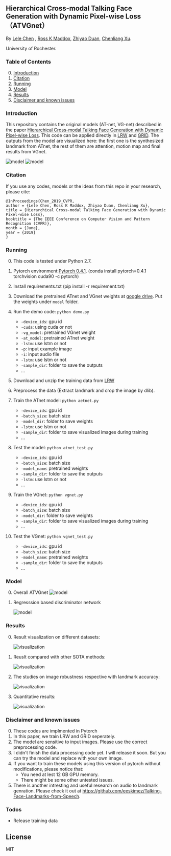 ## Hierarchical Cross-modal Talking Face Generation with Dynamic Pixel-wise Loss （ATVGnet）

By [Lele Chen](http://www.cs.rochester.edu/u/lchen63/) ,
[Ross K Maddox](https://www.urmc.rochester.edu/labs/maddox.aspx),
[ Zhiyao Duan](http://www2.ece.rochester.edu/~zduan/),
[Chenliang Xu](https://www.cs.rochester.edu/~cxu22/).

University of Rochester.

### Table of Contents
0. [Introduction](#introduction)
0. [Citation](#citation)
0. [Running](#running)
0. [Model](#model)
0. [Results](#results)
0. [Disclaimer and known issues](#disclaimer-and-known-issues)

### Introduction

This repository contains the original models (AT-net, VG-net) described in the paper [Hierarchical Cross-modal Talking Face Generation with Dynamic Pixel-wise Loss](http://www.cs.rochester.edu/u/lchen63/cvpr2019.pdf). This code can be applied directly in [LRW](http://www.robots.ox.ac.uk/~vgg/data/lip_reading/lrw1.html) and [GRID](http://spandh.dcs.shef.ac.uk/gridcorpus/). The outputs from the model are visualized here: the first one is the synthesized landmark from ATnet, the rest of them are attention, motion map and final results from VGnet.

![model](https://github.com/lelechen63/ATVGnet/blob/master/img/visualization.gif)
![model](https://github.com/lelechen63/ATVGnet/blob/master/img/example.jpg)


### Citation

If you use any codes, models or the ideas from this repo in your research, please cite:

	@InProceedings{Chen_2019_CVPR,
	author = {Lele Chen, Ross K Maddox, Zhiyao Duan, Chenliang Xu},
	title = {Hierarchical Cross-modal Talking Face Generation with Dynamic Pixel-wise Loss},
	booktitle = {The IEEE Conference on Computer Vision and Pattern Recognition (CVPR)},
	month = {June},
	year = {2019}
	}
	
### Running

0. This code is tested under Python 2.7.
0. Pytorch environment:[Pytorch 0.4.1](https://pytorch.org/). (conda install pytorch=0.4.1 torchvision cuda90 -c pytorch)
0. Install requirements.txt (pip install -r requirement.txt)
0. Download the pretrained ATnet and VGnet weights at [google drive](https://drive.google.com/drive/folders/1WYhqKBFX6mLtdJ8sYVLdWUqp5FJDmphg?usp=sharing). Put the weights under `model` folder.
0. Run the demo code: `python demo.py`
	- `-device_ids`: gpu id
	- `-cuda`: using cuda or not
	- `-vg_model`: pretrained VGnet weight
	- `-at_model`: pretrained ATnet weight
	- `-lstm`:  use lstm or not
	- `-p`:  input example image
	- `-i`:  input audio file
	- `-lstm`:  use lstm or not
	- `-sample_dir`: folder to save the outputs
	- ...
0. Download and unzip the training data from [LRW](http://www.robots.ox.ac.uk/~vgg/data/lip_reading/lrw1.html)
0. Preprocess the data (Extract landmark and crop the image by dlib).
0. Train the ATnet model:  `python aetnet.py`
	- `-device_ids`: gpu id
	- `-batch_size`: batch size 
	- `-model_dir`: folder to save weights
	- `-lstm`:  use lstm or not
	- `-sample_dir`: folder to save visualized images during training
	- ...


0. Test the model: `python atnet_test.py`
	- `-device_ids`: gpu id
	- `-batch_size`: batch size
	- `-model_name`: pretrained weights
	- `-sample_dir`: folder to save the outputs
	- `-lstm`:  use lstm or not
	- ...
0. Train the VGnet:	`python vgnet.py`
	- `-device_ids`: gpu id
	- `-batch_size`: batch size 
	- `-model_dir`: folder to save weights
	- `-sample_dir`: folder to save visualized images during training
	- ...
0. Test the VGnet: 	`python vgnet_test.py`
	- `-device_ids`: gpu id
	- `-batch_size`: batch size
	- `-model_name`: pretrained weights
	- `-sample_dir`: folder to save the outputs
	- ...

### Model

0. Overall ATVGnet
	![model](https://github.com/lelechen63/ATVGnet/blob/master/img/generator.png)

	
0. Regresssion based discriminator network

	![model](https://github.com/lelechen63/ATVGnet/blob/master/img/regress-disc.jpg)
	
	

### Results

0. Result visualization on different datasets:

	![visualization](https://github.com/lelechen63/ATVGnet/blob/master/img/compare.jpg)

0. Reuslt compared with other SOTA methods:

	![visualization](https://github.com/lelechen63/ATVGnet/blob/master/img/visualresults.jpg)

0. The studies on image robustness respective with landmark accuracy:

	![visualization](https://github.com/lelechen63/ATVGnet/blob/master/img/noise.png)

0. Quantitative results:

	![visualization](https://github.com/lelechen63/ATVGnet/blob/master/img/userstudy.jpg)
	

### Disclaimer and known issues

0. These codes are implmented in Pytorch
0. In this paper, we train LRW and GRID seperately.
0. The model are sensitive to input images. Please use the correct preprocessing code.
0. I didn't finish the data processing code yet. I will release it soon. But you can try the model and replace with your own image.
0. If you want to train these models using this version of pytorch without modifications, please notice that:
	- You need at lest 12 GB GPU memory.
	- There might be some other untested issues.
0. There is another intresting and useful research on audio to landmark genration. Please check it out at https://github.com/eeskimez/Talking-Face-Landmarks-from-Speech.	
### Todos

 - Release training data

License
----

MIT
